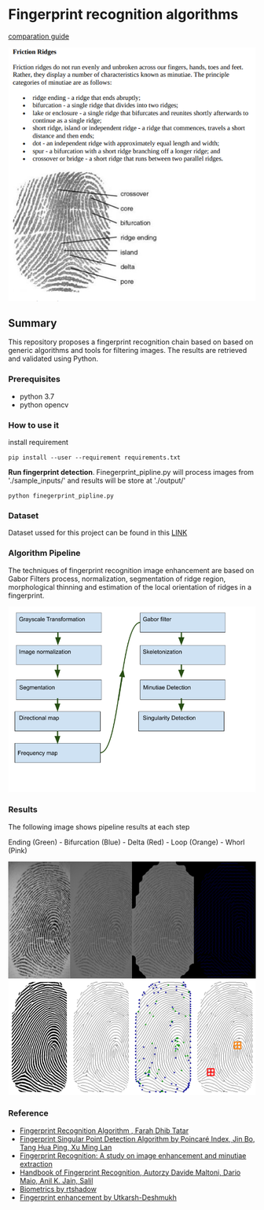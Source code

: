 # Fingerprint recognition algorithms

[comparation guide](http://flash.lakeheadu.ca/~lubiotec/Fingerprints%20Comparison%20Guide.pdf)

![fingerprint](./docs/ridges.png)

## Summary

This repository proposes a fingerprint recognition chain based on 
based on generic algorithms and tools for filtering images. 
The results are retrieved and validated using Python. 

### Prerequisites

* python 3.7
* python opencv

### How to use it

install requirement

    pip install --user --requirement requirements.txt

**Run fingerprint detection**. Finegerprint_pipline.py will process images
from './sample_inputs/' and results will be store at './output/' 
 
    python finegerprint_pipline.py
 
### Dataset 
Dataset ussed for this project can be found in this [LINK](http://bias.csr.unibo.it/fvc2002/download.asp)

### Algorithm Pipeline
The techniques of fingerprint recognition image enhancement are based on 
Gabor Filters process, normalization, segmentation of ridge region, 
morphological thinning and estimation of the local orientation of 
ridges in a fingerprint. 

![pipeline](./docs/pipeline.png)

### Results
The following image shows pipeline results at each step

Ending (Green) -
Bifurcation (Blue) -
Delta (Red) -
Loop (Orange) - 
Whorl (Pink)

![results](./docs/results.png)


### Reference 

- [Fingerprint Recognition Algorithm , Farah Dhib Tatar](https://airccj.org/CSCP/vol7/csit76809.pdf)
- [Fingerprint Singular Point Detection Algorithm by Poincaré Index, Jin Bo, Tang Hua Ping, Xu Ming Lan](https://pdfs.semanticscholar.org/6e86/1d0b58bdf7e2e2bb0ecbf274cee6974fe13f.pdf)
- [Fingerprint Recognition: A study on image enhancement and minutiae extraction](https://pdfs.semanticscholar.org/ca0d/a7c552877e30e1c5d87dfcfb8b5972b0acd9.pdf)
- [Handbook of Fingerprint Recognition, Autorzy Davide Maltoni, Dario Maio, Anil K. Jain, Salil ]()
- [Biometrics by rtshadow](https://github.com/rtshadow/biometrics)
- [Fingerprint enhancement by Utkarsh-Deshmukh](https://github.com/Utkarsh-Deshmukh/Fingerprint-Enhancement-Python) 

